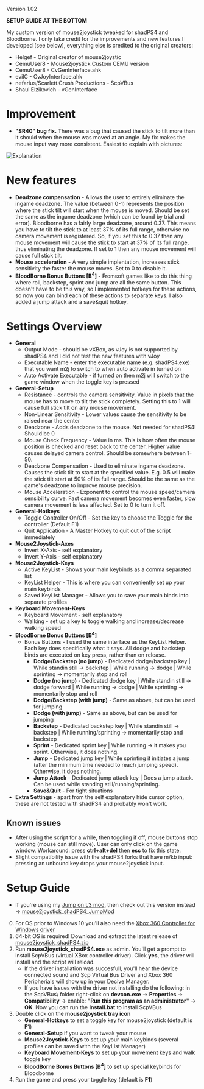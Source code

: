 Version 1.02

**SETUP GUIDE AT THE BOTTOM**

My custom version of mouse2joystick tweaked for shadPS4 and Bloodborne.
I only take credit for the improvements and new features I developed (see below), everything else is credited to the original creators:
 * Helgef - Original creator of mouse2joystic
 * CemuUser8 - Mouse2joystick Custom CEMU version
 * CemuUser8 - CvGenInterface.ahk
 * evilC - CvJoyInterface.ahk
 * nefarius/Scarlett.Crush Productions - ScpVBus
 * Shaul Eizikovich - vGenInterface

# Improvement
 * **"SR40" bug fix.** There was a bug that caused the stick to tilt more than it should when the mouse was moved at an angle. My fix makes the mouse input way more consistent. Easiest to explain with pictures:

![Explanation](https://i.imgur.com/fnWZudi.png)

# New features
 * **Deadzone compensation** - Allows the user to entirely eliminate the ingame deadzone. The value (between 0-1) represents the position where the stick tilt will start when the mouse is moved. Should be set the same as the ingame deadzone (which can be found by trial and error). Bloodborne has a fairly large deadzone, around 0.37. This means you have to tilt the stick to at least 37% of its full range, otherwise no camera movement is registered. So, if you set this to 0.37 then any mouse movement will cause the stick to start at 37% of its full range, thus eliminating the deadzone. If set to 1 then any mouse movement will cause full stick tilt.
 * **Mouse acceleration** - A very simple implentation, increases stick sensitivity the faster the mouse moves. Set to 0 to disable it.
 * **BloodBorne Bonus Buttons [B<sup>4</sup>]** - Fromsoft games like to do this thing where roll, backstep, sprint and jump are all the same button. This doesn't have to be this way, so I implemented hotkeys for these actions, so now you can bind each of these actions to separate keys. I also added a jump attack and a save&quit hotkey.

# Settings Overview
 * **General**
	* Output Mode - should be vXBox, as vJoy is not supported by shadPS4 and I did not test the new features with vJoy
	* Executable Name - enter the executable name (e.g. shadPS4.exe) that you want m2j to switch to when auto activate in turned on
	* Auto Activate Executable - if turned on then m2j will switch to the game window when the toggle key is pressed
 * **General-Setup**
	* Resistance - controls the camera sensitivity. Value in pixels that the mouse has to move to tilt the stick completely. Setting this to 1 will cause full stick tilt on any mouse movement.
	* Non-Linear Sensitivity - Lower values cause the sensitivity to be raised near the center
	* Deadzone - Adds deadzone to the mouse. Not needed for shadPS4! Should be 0
	* Mouse Check Frequency - Value in ms. This is how often the mouse position is checked and reset back to the center. Higher value causes delayed camera control. Should be somewhere between 1-50.
	* Deadzone Compensation - Used to eliminate ingame deadzone. Causes the stick tilt to start at the specified value. E.g. 0.5 will make the stick tilt start at 50% of its full range. Should be the same as the game's deadzone to improve mouse precision.
	* Mouse Acceleration - Exponent to control the mouse speed/camera sensibility curve. Fast camera movement becomes even faster, slow camera movement is less affected. Set to 0 to turn it off.
 * **General-Hotkeys**
	* Toggle Controller On/Off - Set the key to choose the Toggle for the controller (Default F1)
	* Quit Application - A Master Hotkey to quit out of the script immediately
 * **Mouse2Joystick-Axes**
	* Invert X-Axis - self explanatory
	* Invert Y-Axis - self explanatory
 * **Mouse2Joystick-Keys**
	* Active KeyList - Shows your main keybinds as a comma separated list
	* KeyList Helper - This is where you can conveniently set up your main keybinds
	* Saved KeyList Manager - Allows you to save your main binds into separate profiles
 * **Keyboard Movement-Keys**
	* Keyboard Movement - self explanatory
	* Walking - set up a key to toggle walking and increase/decrease walking speed
 * **BloodBorne Bonus Buttons [B<sup>4</sup>]**
	* Bonus Buttons - I used the same interface as the KeyList Helper. Each key does specifically what it says. All dodge and backstep binds are executed on key press, rather than on release.
		* **Dodge/Backstep (no jump)** - Dedicated dodge/backstep key | While standin still -> backstep | While running -> dodge | While sprinting -> momentarily stop and roll
		* **Dodge (no jump)** - Dedicated dodge key | While standin still -> dodge forward | While running -> dodge | While sprinting -> momentarily stop and roll
		* **Dodge/Backstep (with jump)** - Same as above, but can be used for jumping
		* **Dodge (with jump)** - Same as above, but can be used for jumping
		* **Backstep** - Dedicated backstep key | While standin still -> backstep | While running/sprinting -> momentarily stop and backstep
		* **Sprint** - Dedicated sprint key | While running -> it makes you sprint. Otherwise, it does nothing.
		* **Jump** - Dedicated jump key | While sprinting it initiates a jump (after the minimum time needed to reach jumping speed). Otherwise, it does nothing.
		* **Jump Attack** - Dedicated jump attack key | Does a jump attack. Can be used while standing still/running/sprinting.
		* **Save&Quit** - For tight situations
 * **Extra Settings** - apart from the self explanatory hide cursor option, these are not tested with shadPS4 and probably won't work.

## Known issues
 * After using the script for a while, then toggling if off, mouse buttons stop working (mouse can still move). User can only click on the game window. Workaround: press **ctrl+alt+del** then **esc** to fix this state.
 * Slight compatibility issue with the shadPS4 forks that have m/kb input: pressing an unbound key drops your mouse2joystick input.

# Setup Guide
* If you're using my [Jump on L3 mod](https://www.nexusmods.com/bloodborne/mods/156), then check out this version instead -> [mouse2joystick_shadPS4_JumpMod](https://github.com/N3R4i/mouse2joystick_shadPS4_JumpMod)
0. For OS prior to Windows 10 you'll also need the [Xbox 360 Controller for Windows driver](https://web.archive.org/web/20160425082525/https://www.microsoft.com/hardware/en-us/d/xbox-360-controller-for-windows)
1. 64-bit OS is required! Download and extract the latest release of [mouse2joystick_shadPS4.zip](https://github.com/N3R4i/mouse2joystick_shadPS4/releases/latest)
2. Run **mouse2joystick_shadPS4.exe** as admin. You'll get a prompt to install ScpVBus (virtual XBox controller driver). Click **yes**, the driver will install and the script will reload.
	* If the driver installation was succesfull, you'll hear the device connected sound and Scp Virtual Bus Driver and Xbox 360 Peripherials will show up in your Decive Manager.
 	* If you have issues with the driver not installing do the following: in the ScpVBus\ folder right-click on **devcon.exe** -> **Properties** -> **Compatibility** -> enable: **"Run this program as an administrator"** -> **OK**. Now you can run the **Install.bat** to install ScpVBus
3. Double click on the **mouse2joystick tray icon**
	* **General-Hotkeys** to set a toggle key for mouse2joystick (default is **F1**)
	* **General-Setup** if you want to tweak your mouse
	* **Mouse2Joystick-Keys** to set up your main keybinds (several profiles can be saved with the KeyList Manager)
	* **Keyboard Movement-Keys** to set up your movement keys and walk toggle key
	* **BloodBorne Bonus Buttons [B<sup>4</sup>]** to set up special keybinds for Bloodborne
4. Run the game and press your toggle key (default is **F1**)
